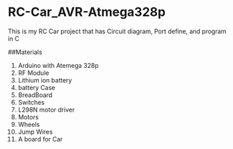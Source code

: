# RC-Car_AVR-Atmega328p
This is my RC Car project that has Circuit diagram, Port define, and program in C

##Materials
1. Arduino with Atemega 328p
2. RF Module
3. Lithium ion battery
4. battery Case
5. BreadBoard
6. Switches
7. L298N motor driver
8. Motors
9. Wheels
10. Jump Wires
11. A board for Car
    
